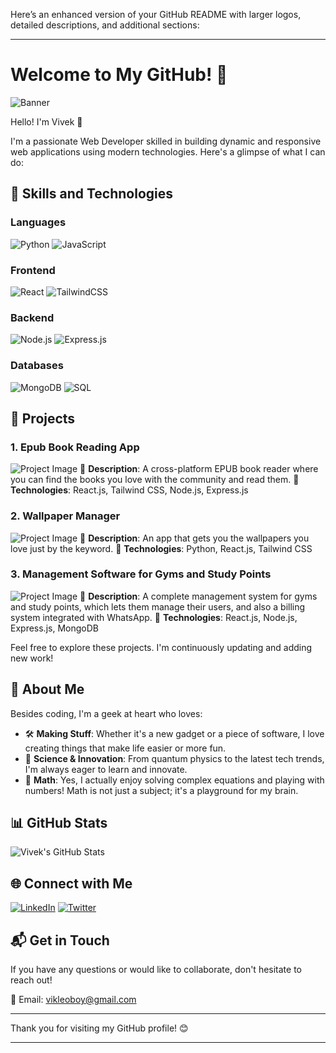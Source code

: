 Here’s an enhanced version of your GitHub README with larger logos, detailed descriptions, and additional sections:

---

# Welcome to My GitHub! 👋

![Banner](https://your-image-link-here)

Hello! I'm Vivek 🌟

I'm a passionate Web Developer skilled in building dynamic and responsive web applications using modern technologies. Here's a glimpse of what I can do:

## 🚀 Skills and Technologies

### Languages
![Python](https://img.shields.io/badge/Python-3776AB?style=for-the-badge&logo=python&logoColor=white)
![JavaScript](https://img.shields.io/badge/JavaScript-F7DF1E?style=for-the-badge&logo=javascript&logoColor=black)

### Frontend
![React](https://img.shields.io/badge/React-20232A?style=for-the-badge&logo=react&logoColor=61DAFB)
![TailwindCSS](https://img.shields.io/badge/TailwindCSS-38B2AC?style=for-the-badge&logo=tailwind-css&logoColor=white)

### Backend
![Node.js](https://img.shields.io/badge/Node.js-339933?style=for-the-badge&logo=node.js&logoColor=white)
![Express.js](https://img.shields.io/badge/Express.js-000000?style=for-the-badge&logo=express&logoColor=white)

### Databases
![MongoDB](https://img.shields.io/badge/MongoDB-4EA94B?style=for-the-badge&logo=mongodb&logoColor=white)
![SQL](https://img.shields.io/badge/SQL-4479A1?style=for-the-badge&logo=postgresql&logoColor=white)

## 🌟 Projects

### 1. Epub Book Reading App
![Project Image](https://your-project-image-link-here)
🚀 **Description**: A cross-platform EPUB book reader where you can find the books you love with the community and read them.
🔧 **Technologies**: React.js, Tailwind CSS, Node.js, Express.js

### 2. Wallpaper Manager
![Project Image](https://your-project-image-link-here)
🐍 **Description**: An app that gets you the wallpapers you love just by the keyword.
🔧 **Technologies**: Python, React.js, Tailwind CSS

### 3. Management Software for Gyms and Study Points
![Project Image](https://your-project-image-link-here)
🛒 **Description**: A complete management system for gyms and study points, which lets them manage their users, and also a billing system integrated with WhatsApp.
🔧 **Technologies**: React.js, Node.js, Express.js, MongoDB

Feel free to explore these projects. I'm continuously updating and adding new work!

## 🔭 About Me

Besides coding, I'm a geek at heart who loves:

- 🛠️ **Making Stuff**: Whether it's a new gadget or a piece of software, I love creating things that make life easier or more fun.
- 🔬 **Science & Innovation**: From quantum physics to the latest tech trends, I'm always eager to learn and innovate.
- 📐 **Math**: Yes, I actually enjoy solving complex equations and playing with numbers! Math is not just a subject; it's a playground for my brain.

## 📊 GitHub Stats

![Vivek's GitHub Stats](https://github-readme-stats.vercel.app/api?username=Vikleoboy&show_icons=true&theme=radical)

## 🌐 Connect with Me

[![LinkedIn](https://img.shields.io/badge/LinkedIn-0077B5?style=for-the-badge&logo=linkedin&logoColor=white)](https://www.linkedin.com/in/VivekUdbuke/)
[![Twitter](https://img.shields.io/badge/Twitter-1DA1F2?style=for-the-badge&logo=twitter&logoColor=white)](https://x.com/VikLeo10)

## 📬 Get in Touch

If you have any questions or would like to collaborate, don't hesitate to reach out!

📧 Email: [vikleoboy@gmail.com](mailto:vikleoboy@gmail.com)

---

Thank you for visiting my GitHub profile! 😊

---
